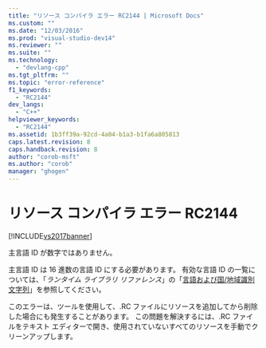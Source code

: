 ```yaml
---
title: "リソース コンパイラ エラー RC2144 | Microsoft Docs"
ms.custom: ""
ms.date: "12/03/2016"
ms.prod: "visual-studio-dev14"
ms.reviewer: ""
ms.suite: ""
ms.technology: 
  - "devlang-cpp"
ms.tgt_pltfrm: ""
ms.topic: "error-reference"
f1_keywords: 
  - "RC2144"
dev_langs: 
  - "C++"
helpviewer_keywords: 
  - "RC2144"
ms.assetid: 1b3ff39a-92cd-4a04-b1a3-b1fa6a805813
caps.latest.revision: 8
caps.handback.revision: 8
author: "corob-msft"
ms.author: "corob"
manager: "ghogen"
---
```

# リソース コンパイラ エラー RC2144
[!INCLUDE[vs2017banner](../../assembler/inline/includes/vs2017banner.md)]

主言語 ID が数字ではありません。  
  
 主言語 ID は 16 進数の言語 ID にする必要があります。  有効な言語 ID の一覧については、「*ランタイム ライブラリ リファレンス*」の「[言語および国\/地域識別文字列](../../c-runtime-library/locale-names-languages-and-country-region-strings.md)」を参照してください。  
  
 このエラーは、ツールを使用して、.RC ファイルにリソースを追加してから削除した場合にも発生することがあります。  この問題を解決するには、.RC ファイルをテキスト エディターで開き、使用されていないすべてのリソースを手動でクリーンアップします。